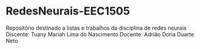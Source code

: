 # RedesNeurais-EEC1505
Repositório destinado a listas e trabalhos da disciplina de redes neurais 
Discente: Tuany Mariah Lima do Nascimento
Docente: Adrião Doria Duarte Neto
